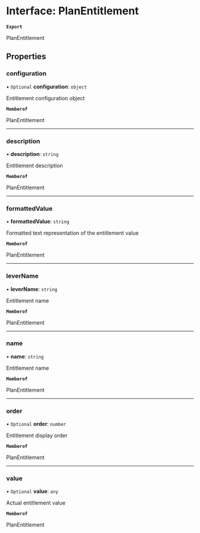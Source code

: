 # Interface: PlanEntitlement

**`Export`**

PlanEntitlement

## Properties

### configuration

• `Optional` **configuration**: `object`

Entitlement configuration object

**`Memberof`**

PlanEntitlement

___

### description

• **description**: `string`

Entitlement description

**`Memberof`**

PlanEntitlement

___

### formattedValue

• **formattedValue**: `string`

Formatted text representation of the entitlement value

**`Memberof`**

PlanEntitlement

___

### leverName

• **leverName**: `string`

Entitlement name

**`Memberof`**

PlanEntitlement

___

### name

• **name**: `string`

Entitlement name

**`Memberof`**

PlanEntitlement

___

### order

• `Optional` **order**: `number`

Entitlement display order

**`Memberof`**

PlanEntitlement

___

### value

• `Optional` **value**: `any`

Actual entitlement value

**`Memberof`**

PlanEntitlement
